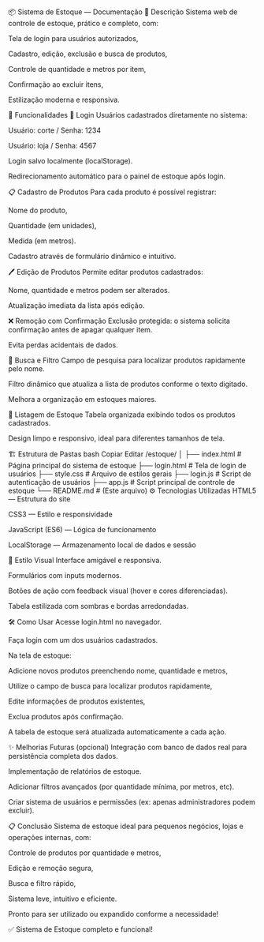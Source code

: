 📦 Sistema de Estoque — Documentação
🧩 Descrição
Sistema web de controle de estoque, prático e completo, com:

Tela de login para usuários autorizados,

Cadastro, edição, exclusão e busca de produtos,

Controle de quantidade e metros por item,

Confirmação ao excluir itens,

Estilização moderna e responsiva.

🚪 Funcionalidades
🔐 Login
Usuários cadastrados diretamente no sistema:

Usuário: corte / Senha: 1234

Usuário: loja / Senha: 4567

Login salvo localmente (localStorage).

Redirecionamento automático para o painel de estoque após login.

📋 Cadastro de Produtos
Para cada produto é possível registrar:

Nome do produto,

Quantidade (em unidades),

Medida (em metros).

Cadastro através de formulário dinâmico e intuitivo.

🖊️ Edição de Produtos
Permite editar produtos cadastrados:

Nome, quantidade e metros podem ser alterados.

Atualização imediata da lista após edição.

❌ Remoção com Confirmação
Exclusão protegida: o sistema solicita confirmação antes de apagar qualquer item.

Evita perdas acidentais de dados.

🔎 Busca e Filtro
Campo de pesquisa para localizar produtos rapidamente pelo nome.

Filtro dinâmico que atualiza a lista de produtos conforme o texto digitado.

Melhora a organização em estoques maiores.

🛒 Listagem de Estoque
Tabela organizada exibindo todos os produtos cadastrados.

Design limpo e responsivo, ideal para diferentes tamanhos de tela.

🏗️ Estrutura de Pastas
bash
Copiar
Editar
/estoque/
│
├── index.html        # Página principal do sistema de estoque
├── login.html        # Tela de login de usuários
├── style.css         # Arquivo de estilos gerais
├── login.js          # Script de autenticação de usuários
├── app.js            # Script principal de controle de estoque
└── README.md         # (Este arquivo)
⚙️ Tecnologias Utilizadas
HTML5 — Estrutura do site

CSS3 — Estilo e responsividade

JavaScript (ES6) — Lógica de funcionamento

LocalStorage — Armazenamento local de dados e sessão

🎨 Estilo Visual
Interface amigável e responsiva.

Formulários com inputs modernos.

Botões de ação com feedback visual (hover e cores diferenciadas).

Tabela estilizada com sombras e bordas arredondadas.

🛠️ Como Usar
Acesse login.html no navegador.

Faça login com um dos usuários cadastrados.

Na tela de estoque:

Adicione novos produtos preenchendo nome, quantidade e metros,

Utilize o campo de busca para localizar produtos rapidamente,

Edite informações de produtos existentes,

Exclua produtos após confirmação.

A tabela de estoque será atualizada automaticamente a cada ação.

✨ Melhorias Futuras (opcional)
Integração com banco de dados real para persistência completa dos dados.

Implementação de relatórios de estoque.

Adicionar filtros avançados (por quantidade mínima, por metros, etc).

Criar sistema de usuários e permissões (ex: apenas administradores podem excluir).

📋 Conclusão
Sistema de estoque ideal para pequenos negócios, lojas e operações internas, com:

Controle de produtos por quantidade e metros,

Edição e remoção segura,

Busca e filtro rápido,

Sistema leve, intuitivo e eficiente.

Pronto para ser utilizado ou expandido conforme a necessidade!

✅ Sistema de Estoque completo e funcional!